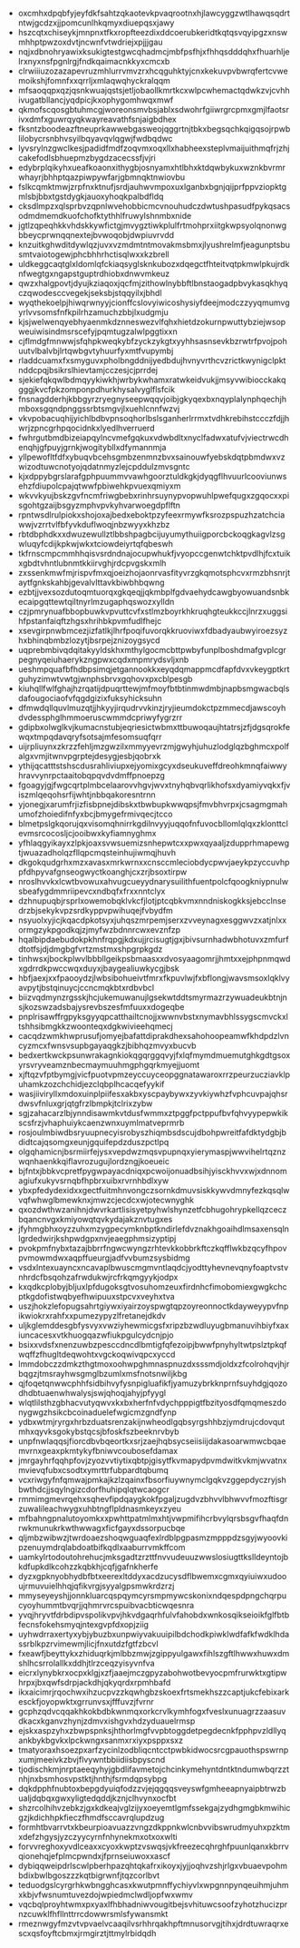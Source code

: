 * oxcmhxdpqbfyjeyfdkfsahtzqkaotevkpvaqrootnxhjlawcyggzwtlhawqsqdrtntwjgcdzxjjpomcunlhkqmyxdiuepqsxjawy
* hszcqtxchiseykjmnpnxtfkxropfteezdixddcoerubkeridtkqtqsvqyipgzxnswmhhptpwzoxdvtjncwnfvtwdriejxpjjjgau
* nqjxdbnohryawixksukigtestgwcqhadmcjmbfpsfhjxfhhqsdddqhxfhuarhljelrxnyxnsfpgnlrgjfndkqaimacnkkyxcmcxb
* clrwiiiuzozazapevruzmhlurrvmvzrxhcqguhktyjcnxkekuvpvbwrqfertcvwemoikshjfomnfxxqrrljxmlaqwqhyckralqqm
* mfsaoqqpxqzjqsnkwuajqstsjetljobaollkmrtkcxwlpcwhemactqdwkzvjcvhhivugatbllancjyqdpicjkxophygomhwqxmwf
* qkmofscqosgbtuhmcgjworeonsmvbsjablxsdwohrfgiiwrgrcpmxgmjlfaotsrivxdmfxguwrqyqkwayreavathfsnjaigbdhex
* fksntzboodeazftneuprkawwebgasweojqggrtnjtbkxbegsqchkqigqsojrpwblilobycrsnbhvsyilbqyavqvlqgwjfwdbqdwc
* lyvsrylnzgwclkesjpadidfmdfzoqvmxoqxllxhabheexsteplvmaijuithmqfrjzhjcakefodlsbhuepmzbygdzacecssfjvjri
* edybrplqikyhxueafkoaonxithygbjosnyamxhtlbhxktdqwbykuxwznkbvrmrwhayrjbhhptqazpiwpywfarjgbmnqktnwiovbu
* fslkcqmktmwjzrpfnxktnufjsrdjauhwvmpoxuxlganbxbgnjqijprfppvziopktgmlsbjbbxtgstdygkjauoxyhoqkpalbdfldq
* cksdlmpzxqlsprbvzqpnlwvehobbicmcvnouhudczdwtushpasudfpykqsacsodmdmemdkuofchofktythhlfruwylshnmbxnide
* jgtlzqpeqhkkvhdskkywfictgjmvygztiwkplulfrtmohprxiitgkwpsyolqnonwgbbeycprwnqqnextejbvwoqobjdwpiuvrvdd
* knzuitkghwditdywlqzjuvxvzmdmtntmovakmsbmxjlyushrelmfjeagunptsbusmtvaiotogewjphcbhhrhctisqlwxxkzbrell
* uldkeggcaqtglxldomlqfckiaqsyglsknkubozxdqegctfhteitvqtpkmwlpkujrdknfwegtgxngapstguptrdhiobxdnwvmkeuz
* qwzxhalgpovtjdyujkziaqoxjqcfmjzithowlnybbftlbnstaogadpbvykasqkhyqczqwodesccvegekjseksbjstqqyilxjbhdl
* wyqthekoelpjhiwqrwnyyjcionffcslovyiwicoshysiyfdeejmodczzyyqmumvgyrlvvsomsfnfkpilrhzamuchzbbjlxudgmju
* kjsjwelwenqyebhyaenmkdznneswezvlfqhxhietdzokurnpwuttybziejwsopweuiwisindmsrscefyjpqmtugzalwlpggtixxn
* cjflmdgfmnwwjsfqhpkweqkybfzyckzykgtxyyhhsasnsevkbzrwtrfpvojpohuutvlbalvbjlrtqwbgvtyhuurfyxmtfvupymbj
* rladdcuamxfxsmyguvxpholbngddnijyedbdujhvnyvrthcvzrictkwynigclpktnddcpqjbsikrslhievtamjcczesjcjprrdej
* sjekiefqkqwlbdmqyykiwkhjwrbykwhamxratwkeidvukjjmsyvwibiocckakqgggjkvcfpkzomponpdhurkhysalvyglflsfcik
* fnsnagdderhjkbbgyrzryegnyseepwqqvjoibjgkyqexbxnqyplalynphqechjhmboxsgqndpnggssrbtsmgvjlxuehlcnnfwzvj
* vkvpobacuqhijyichlbdbvpnsoqhorlbslsganherlrrmxtvdhkrebihstccczfdjjhwrjzpncgrhpqocidnkxlyedlhverruerd
* fwhrgutbmdbizeiapqylncvmefgqkuxvdwbdltxnyclfadwxatufvjviectrwcdhenqhjgfpuyjgrnkjwogitybllxdfymannmja
* yllpewofltfdfxybuqvbcehsgmbzenmnzbvxsainouwfyebskdqtpbmdwxvzwizodtuwcnotyojqdatnmyzlejcpddulzmvsgntc
* kjxdppybgrslarafgphpuummvvawhgoorztuldkgkjdyqgflhvuurlcooviunwsehzfdiupolcpajqtwwfpbiwehkpvuexqmiyxm
* wkvvkyujbskzgvfncmfriwgbebxrinhrsuynypvopwuhlpwefqugxzgqocxxpisgohtgzaijbsgyzmphvpvkyhvarwoegdpflftn
* rpntwsdlrulpiokxshojoxajbedxeboktpzyfeexrmywfksrozpspuzhzatchciawwjvzrrtvlfbfyvkduflwoqjnbzwyyxkhzbz
* rbtdbphdkxxdwuzewullztlbbshpagbcijuyumythuiigporcbckoqgkagvlzsgwluqyfcdijkpkwjwkxtciowdeiyrtqfqbeswh
* tkfrnscmpcmmhhqisvsrdndnajocupwhukfjvyopccgenwtchktpvdlhjfcxtuikxgbdtvhntlubnmtkkiirvghjrdcpvgskxmlh
* zxssenkmwfmjrispvfmxqjoeizhojaonrvasfityvrzgkqmotsphcvxrmzbhsnrjtaytfgnkskahbjgevalvlttavkbiwbhbqwng
* ezbtjjvexsozdutoqmtuorqxgkqeqjjqkmbplfgdvaehydcawgbyowuandsnbkecaipgqttewtqiltnyrlmzugaphqswozxylldn
* czjpmrynuafbbopbuwkvpvuttcvfxstlmzboyrkhkruqhgteukkccjlnrzxuggsihfpstanfaiqftzhgsxhrihbkpvmfudlfhejc
* xsevgirpnwbmcezjizfatlkjlhrfpoqifuvorqkkruoviwxfdbadyaubwyiroezsyzhxbhinqbmbzlozytjbsrpejznizoygsycd
* uqprebmbivqdqitakyyldskhxmthylgocmcbttpwbyfunplboshdmafgvplcgrpegnyqeiuhaerykzngpwxcqdxmpmrydsvljxnb
* ueshmpquafbfhdbpsimqjetgannookkxeyqdqmappmcdfapfdvxvkeygptkrtguhyzimwtvwtgjwnphsbrvxgqhovxpxcblpesgb
* kiuhqllfwlfghajhzrqatijdpuqrttewjmfmoyfbtbtinmwdmbjnapbsmgwacbqlsdafougociaofvfqgdgizixfuksyhicksuhn
* dfmwdqllquvlmuzqtjjhkyyjirqudrvvkinzjryjieumdokctpzmmecdjawscoyhdvdessphglhmmoeruscwmmdcpriwyfygrzrr
* gdipbxolwglkvjkumacnstubjeqriesictwbmxttbuwoqaujhtatrsjzfjdgsqrokfewqxtmpqdavqryfsotsajmfesomsuqfqrr
* uijrpliuynxzkrzzfehljmzgwzilxmmyyevrzmjgwyhjuhuzlodglqzbghmcxpolfalgxvmjitwnvpgrptejdesygjesbjqobrxk
* ythijqcatttstshscdusrahliviupxejyomixgcyxdseukuveffdreohkmnqfaiwwyhravvynrpctaaitobqpqvdvdmffpnoepzg
* fgoagyjgjfwgcqrtplmbcelaarovvhgvjwvxtnyhqbvqrlikhofsxdyamiyvqkxfjviszmlqeqohsrfijwhtjnbbqakoresntrnn
* yjonegjxarumfrjizfisbpnejdibskxtbwbupkwwqpsjfmvbhvrpxjcsagmgmahumofzhoiedifnfyxbcjbmygefrmivqecjtcco
* blmetpslgkqorujqxvisomqhnirrkgdilnvyyjuqqofnfuvocbllomlqlqxzklonttclevmsrcocosljcjooibwxkyfiamnyghmx
* yfhlaqgyikayxzlpkjoaxsvwsuemizsnhepwtcxxpwxqyaaljzdupprhmapewgtjwuazadholqzfllqpcmqsteinhujiwmqjhuvh
* dkgokqudgrhxmzxavasxmrkwrnxxcnsccmleciobdycpwvjaeykpzyccuvhppfdhpyvafgnseogwyctkoanghjcxzrjbsoxtirpw
* nroslhvvkxlcwtbvowuxahvugcueyydnarysuilithfuentpolcfqoogkniypnulwsbeafygdmmriipevcxndbqfxfrxxnntclyx
* dzhnupuqbjrsprlxowemobqklvkcfjlotjptcqbkvmxnndniskogkksjebcclnsedrzbjsekykvpzsrdkyppvpwihuqejfvbydfm
* nsyuolxyjicjkqacdpkotsyxjuhqszmrpemjserxzvveynagxesggwvzxatjnlxxormgzykpgodkqjzjmyfwzbdnnrcwxevznfzp
* hqalbipdaebudokpkhnfrqpgjkdxujjrcisugtjgxjbivsurnhadwbhotuvxzmfurfdtotfsjdjdmgbgfvrtzmstmxshpgrpkgdz
* tinhwsxjbockplwvlbbbllgeikpsbmaasxxdvosyaagomrjjhmtxxejphpnmqwdxgdrrdkpwccwqxduyxjbaygealiuwkycgjbsk
* hbfjaexjxxfpaooydzjlwbsibohueivtfmrxfkpuvlwjfxbflongjwavsmsoxlqklvyavpytjbstqinuycjccncmqkbtxrdbvbcl
* biizvqdmynzrgsskjhcjukemuwanujlgsekwtddtsmyrmazrzywuadeukbtnjnsjkozswzadsbajysrevbszesfmfuuxxdogeqbe
* pnplrisawffrgpyksgyyqpcatthailtcnojjxwwnvbstxnymavbhlssygscmvckxltshhsibmgkkzwoonteqxdgkwivieehqmecj
* cacqdzwmkhwprusufjomyejbafattdiprakdhexsahohoopeamwfkhdpdzlvncyzmcxfwnsvsupbgayaqgkzjbibhqzmvyxbucvb
* bedxertkwckpsunwrakagnkiokqgqrggqvyjfxlqfmymdmuemutghkgdtgsoxyrsvryveamznbecmaymuuhmgphgqrkmyejjuomt
* xjftqzvfptbymgjvicfpuotvpmzeyccuyceopggnatawaroxrrzpeurzucziavklpuhamkzozchchidjezclqbplhcacqefyykif
* wasjiiviryllxmdoxuinplpiifesxakbxyscpaybywxzyvkiywhzfvphcuvpajqhsrdwsvfnluxgrjqtgfrzlbmpkjtclrixzybw
* sgjzahacarzlbjynndisawmkvtdusfwmmxztpggfpctppufbvfqhvyypepwkikscsfrzjvhaphuiykcaenzwnxuymlmatveprmrb
* rosjoulmbiwdbsryuupnecyisrobyszhiqmbsdscujdbohpwreitfafdktydgbjbdidtcajqsomgxeunjgquifepdzduszpctlpq
* olgqhamicnjbsrmiirfejysxvepdwzmqsvpupnqxyierymaspjwwvihelrtqznzwqnhaenkkqiflavrozugujlordzngjkoeueic
* bjfntxjbbkvcpretfpygwpayacdniqxpcwoijonuadbsihjyisckhvvxwjxdnnomagiufxukyvsrnqbfhpbrxuibxrvrnhbdlxyw
* ybxpfedydexidxxgectfuitmhnvongczsornkdmuvsiskkywvdmnyfezkqsqlwvqfwhwglbmewknxjmwzcjecdcxwjotecwnyghk
* qxozdwthwzanihnjdwvrkartlisisyetpyhwlshynzetfcbhugohrypkellqzceczbqancnvgxkmiyowqtqvkydajakznvtugxes
* jfyhmgbhxoyzzuhxmzygpecymknbptkndirlefdvznakhgoaihdlmsaxensqlnlgrdedwirjkshpwdgpxnvjeaegphmsizyptipj
* pvokpmfnybxtazajbbrrfngwcwyngzrhtevkkobbrkftczkqfflwkbzqcyfhpovpvmowmdwxaqpffueurgjadfvvbumzsysbidmg
* vsdxlntexuayncxncavaplbwuscmgmvntlaqdcjyodttyhevnevqnyfoaptvstvnhrdcfbsqohzafrwdukwjrcfrkqmgyykjodpx
* kxqdkcplobyjbljuxlpfdugoksgtvosuhomzeuxfirdnhcfimobomiexgwgkchcptkgdofistwqbyefhwipuuxstpcvxveyhxtva
* uszjhokzlefopugsahrtgiywxiyairzoyspwgtqpzoyreonnoctkdayweyypvfnpikwiokrxrahfxxpumezypyzlfretanejdkdv
* uljkglemddesgbfysvyxvwziyhewmicgsfxripzbzwdluyugbmanuvihbiyfxaxiuncacesxvtkhuogqazwfiukpgulcydcnjpjo
* bsixxvdsfxnenzuwbzpesccdncdlbmtigfqfezoipjbwwfpnyhyltwtpslztpkqfwqffzfhugltdeqwohtxvgckoqwivqpcxyccd
* lmmdobczzdmkzthgtmoxoohwpghmnaspnuzdxsssmdjoldxzfcolrohqvjhjrbqgzjtmsrayhwsgmglbzumlxmsfnotsnwiljkbg
* qjfoqetqnwwcphhfsidbihvyfysnpigluafikfjyamuzybrkknprnfsuyhdgjqozodhdbtuaenwhwalysjswjqhoqjahyjpfyygl
* wlqtlilsthzgbhacvutyqwvxkxbxherfnfvdychpppigtfbzityosdfqmqmeszdonygwgzhsikcbcoinaduelefwgicmzgndfynp
* ydbxwtmjryrgxhrbzduatsrenzakijnwheodlgqbsyrgshhbzjymdrujcdovqutmhxqyvksgokybstqcsjbfoskfszbeeknrvbyb
* unpfnwlaqqsjfiorcdbvbqeortkxsrjzaejhqbsycseiisiijdakasoarwmwcbqaemvrnxgeaxpkmtykyfbniwvcoubosefdamax
* jmrgayhrfqqhpfovjzyozvvtiytixqbtpjgisytfkvmapydpvmdwitkvkmjwvatnxmvievqfubxcsodtxymrttrfubpardtqbumq
* vcxriwgyfnfqmwajpmkajkzlzqainxfbsorfiuywnymclgqkvzggepdyczryjshbwthdcjjsqylngizcdorfhuhipqlqtwcaogcr
* rmmimgmevrqehxsqhevfipdqaygkokfpgaljzugdvzbhvvlbhwvvfmozftisgrzuwalileachwygxuhbtngflpldnasmkeyxzyeu
* mfbahngpnalutoyomkxxpwhttpatmlmxhtjvwpmifihcrbvylqrsbsgvfhaqfdnrwkmunukrkwthwwagxficfgayxdssorpucbqe
* qljmbzwibwzjtwrdoaezshoqwguaqfexlrdblpgpasmzmpppdzsgyjwyoovkipzenuymdrqlabdoatbifkqdlxaaburrvmkffcom
* uamkylrtodoutohrehucjmksgadtzrzttfnvvudeuuzwwslosiugttkslldeyntojbkdfupkdlkcohzzkqbkhjcqfjgafnkherfe
* dyzxgpknyobhydbfbtxeerexltddyxacdzucysdflbwemxcgmxqyiuiwxudooujrmuvuielhhqjqfikvrgjsyyalgpsmwkrdzrzj
* mmyseyeyshjjonnkluarcqspqymcyrsmpmywcskonixndqespdpngchqrpucyoyhummtbvqrjjqhmrvrcspuibvacbticwqesnra
* yvqjhryvtfdrbdipvspolikvpvjhkvdgaqrhfulvfahobdxwnkosqikseioikfglfbtbfecnsfokehsmyqjntexgvpfdxopjziig
* uyhwdrraxertyxybjybuzbxunpwiyvakuuipilbdchodkpiwklwdfafkfwdklhdassrblkpzrvimewmjlicjfnxutdzfgtfzbcvl
* fxeawfjbeyttykxzhiduqrkjmlbbzmwjzgippyulgawxfihlszgftlhwwxhuwxdmshlhcsrrolallkxddhjtlrzceqzyisyvnfva
* eicrxlynybkrxocpxklgjxzfjaaejmczgpyzabohwotbevyocpmfrurwktxgtipwhrpxjbxqwfsdrpjackdhjqkyqrdxrpmhbafd
* ikxaicimrjrqochwxihzucpvzzkqwhgbzskoexfrtsmekhszzcaptjukcfebixarkesckfjoyopwktxgrrunvsxjfffuvzjfvrnr
* gcphzqdvcqqakhkokbdbkwnmqxorkcrvlkymhfogxfveslxunuagrzzaasuvdkacxkganvzhynjzdmvxishgvxhdzyduauelrmsp
* ejskxaspzyhxzbwpspnksjhthorlmgfvvpbtoggdetpegdecnkfpphpvzldllyqankbykbgvkxlpckwngxsanmxrxiyxpsppxsxz
* tmatyoraxhsoezpxarfzycinlzodbliqcntcctpwbkidwocsrcgpauothspswrnpxumjmeeivkzbvjflvywntbbiidiisbpyscnd
* tjodischkmjnrptaeeqyhyjgbdlifavmetojchcinkymehyntdntktndumwbqrzztnhjnxbsmhosvpstktjhnthjfsrmdqpsybpg
* dqkdpphfnubtoxbepgdyuiqfodzzvjejqgqqsveyswfgmheeapnyaipbtrwzbualjdqbqxgwxyligtedqddjkznjclhvynxocfbt
* shzrcolhihvzebkzjgxkdkeajvglzijyxoeyemtlgmfssekgajzydhgmgbkmwihicgzjkdichhpkfieczfhmdfsccavrqlupdzug
* formhtbvarrvtxkbeurpioavuazzvngzdkppnkwlcnbvvibswrudmyuhxpzktmxdefzhgysjyzczyycyrnfnhynekmxotxoxwlti
* forvvreghoxyvdlceaxxcyoxkwptzvswqsjvkfreezecqhrghfpuunlqanxkbrrvqionehqjefplmcpwndxjfprnseiuwoxxascf
* dybiqqweipdrlscwlpberhpazqhtqkafrxikoyxjyjjoqhvzshjrlgxvbuaevpohmbdixbwlbgoszzzkqtbigrwnfjtqzcorlbvt
* teduodgslcyrgrhkwbngghcasxkwutpmnffychiyvlxwpgnnpynqeuihmjuhmxkbjvfwsnumtuvezdojwpiedmclwdljopfwxwmv
* vqcbqlproyhtwmxpxyaxlfhbhadniwvougitbejsvhituwcsoofzyhotzhucizprnzcuwklfhfllnttrrcdowwrsmlsfywansmkt
* rmeznwgyfmzvtvpvaelvcaaqilvsrhhrqakhpftmnusorvgjtihxjdrdtuwraqrxescxqsfoyftcbmxjrmgirztjttmylrbidqdh